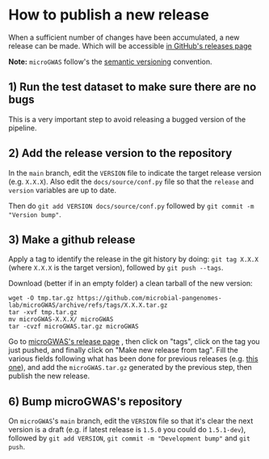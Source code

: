 # How to publish a new release

When a sufficient number of changes have been accumulated, a new release
can be made. Which will be accessible [in GitHub's releases page](https://github.com/microbial-pangenomes-lab/microGWAS/releases)

**Note:** `microGWAS` follow's the [semantic versioning](https://semver.org/) convention.

## 1) Run the test dataset to make sure there are no bugs

This is a very important step to avoid releasing a bugged version of the pipeline.

## 2) Add the release version to the repository

In the `main` branch, 
edit the `VERSION` file to indicate the target release version (e.g. `X.X.X`).
Also edit the `docs/source/conf.py` file so that the `release` and `version`
variables are up to date.

Then do `git add VERSION docs/source/conf.py` followed by `git commit -m "Version bump"`.

## 3) Make a github release

Apply a tag to identify the release in the git history by doing: `git tag X.X.X`
(where `X.X.X` is the target version), followed by `git push --tags`.

Download (better if in an empty folder) a clean tarball of the new version:

    wget -O tmp.tar.gz https://github.com/microbial-pangenomes-lab/microGWAS/archive/refs/tags/X.X.X.tar.gz
    tar -xvf tmp.tar.gz
    mv microGWAS-X.X.X/ microGWAS
    tar -cvzf microGWAS.tar.gz microGWAS

Go to [microGWAS's release page](https://github.com/microbial-pangenomes-lab/microGWAS/releases)
, then click on "tags", click on the tag you just pushed, and finally click on
"Make new release from tag".
Fill the various fields following what has been done for previous releases
(e.g. [this one](https://github.com/microbial-pangenomes-lab/microGWAS/releases/tag/0.1.1)),
and add the `microGWAS.tar.gz` generated by the previous step, then publish the new release.

## 6) Bump microGWAS's repository

On `microGWAS`'s `main` branch, edit the `VERSION` file so that it's clear the next version
is a draft (e.g. if latest release is `1.5.0` you could do `1.5.1-dev`), followed by
`git add VERSION`, `git commit -m "Development bump"` and `git push`.
